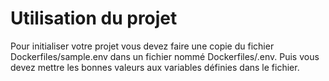 # Utilisation du projet

Pour initialiser votre projet vous devez faire une copie du fichier Dockerfiles/sample.env dans un fichier nommé Dockerfiles/.env.
Puis vous devez mettre les bonnes valeurs aux variables définies dans le fichier.
